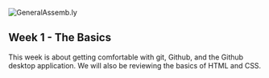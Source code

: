 ![GeneralAssemb.ly](https://github.com/generalassembly/ga-ruby-on-rails-for-devs/raw/master/images/ga.png "GeneralAssemb.ly")

## Week 1 - The Basics

This week is about getting comfortable with git, Github, and the
Github desktop application. We will also be
reviewing the basics of HTML and CSS.
